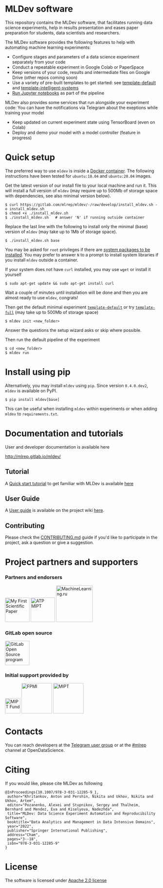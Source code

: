 # MLDev software

This repository contains the MLDev software, that facilitates running data science experiments, 
help in results presentation and eases paper preparation for students, data scientists and researchers.

The MLDev software provides the following features to help with automating machine learning experiments:
 - Configure stages and parameters of a data science experiment separately from your code
 - Conduct a repeatable experiment in Google Colab or PaperSpace
 - Keep versions of your code, results and intermediate files on Google Drive (other repos coming soon)
 - Use a variety of pre-built templates to get started: see [template-default](../../../../template-default) and [template-intelligent-systems](../../../../template-intelligent-systems)
 - [Run Jupyter notebooks](../../wikis/mldev-user-guide#jupyter-integration) as part of the pipeline
 

MLDev also provides some services that run alongside your experiment code:
You can have the notifications via Telegram about the exeptions while training your model
 - Keep updated on current experiment state using TensorBoard (even on Colab)
 - Deploy and demo your model with a model controller (feature in progress) 

# Quick setup

The preferred way to use ``mldev`` is inside a [Docker container](https://docker.com). 
The following instructions have been tested for ``ubuntu:18.04`` and ``ubuntu:20.04`` images.

Get the latest version of our install file to your local machine and run it. This will install a full version of ``mldev`` (may require up to 500Mb of storage space with dependencies, see also minimal version below).

```shell script
$ curl https://gitlab.com/mlrep/mldev/-/raw/develop/install_mldev.sh -o install_mldev.sh 
$ chmod +x ./install_mldev.sh
$ ./install_mldev.sh   # answer 'N' if running outside container
```

Replace the last line with the following to install only the minimal (base) version of ``mldev`` (may take up to 1Mb of storage space).

```shell script
$ ./install_mldev.sh base
```

You may be asked for ``root`` privileges if there are [system packages to be installed](../../wikis/mldev-user-guide#install-system-packages). You may prefer to answer ```N``` to a prompt to install system libraries if you install ``mldev`` outside a container.


If your system does not have ``curl`` installed, you may use ``wget`` or install it yourself

```shell script
$ sudo apt-get update && sudo apt-get install curl
```

Wait a couple of minutes until installation will be done and then you are almost ready to use ``mldev``, congrats!

Then get the default minimal experiment [``template-default``](../../../../template-default) or try [``template-full``](../../../../template-full) (may take up to 500Mb of storage space)

```shell script
$ mldev init <new_folder>
```

Answer the questions the setup wizard asks or skip where possible.

Then run the default pipeline of the experiment

```shell script
$ cd <new_folder>
$ mldev run
```

# Install using pip

Alternatively, you may install ``mldev`` using ``pip``. Since version ``0.4.0.dev2``, ``mldev`` is available on PyPI.

```shell script
$ pip install mldev[base] 
```

This can be useful when installing ``mldev`` within experiments or when adding ``mldev`` to ``requirements.txt``. 


# Documentation and tutorials

User and developer documentation is available here 

http://mlrep.gitlab.io/mldev/


## Tutorial

A [Quick start tutorial](../../wikis/mldev-tutorial-basic) to get familiar with MLDev is available [here](../../wikis/mldev-tutorial-basic)

## User Guide

A [User guide](../../wikis/mldev-user-guide) is available on the project wiki [here](../../wikis/mldev-user-guide).
    
## Contributing

Please check the [CONTRIBUTING.md](CONTRIBUTIONG.md) guide if you'd like to participate in the project, ask a question or give a suggestion.

# Project partners and supporters

### Partners and endorsers

<p>
<a href="http://m1p.org"><img src="../../wikis/images/m1p_logo.png" alt="My First Scientific Paper" height="80px"></a>
<a href="http://fpmi.tilda.ws/algo-tech/"><img src="../../wikis/images/atp-mipt.jpg" alt="ATP MIPT" height="80px"></a>
<a href="http://www.machinelearning.ru"><img src="http://www.machinelearning.ru/wiki/logo.png" alt="MachineLearning.ru" height="120px"/></a>
</p>

### GitLab open source

<p>
<a href="https://about.gitlab.com/solutions/open-source/"><img src="../../wikis/images/gitlab-logo-gray-stacked-rgb.png" alt="GitLab Open Source program" height="80px"></a>
</p> 

### Initial support provided by

<p>
<a href="https://fund.mipt.ru"><img height="50px" src="../../wikis/images/fund-logo.svg" alt="MIPT Fund"/></a>
<a href="https://mipt.ru/education/departments/fpmi/"><img src="https://mipt.ru/docs/download.php?code=logotip_fpmi_2019" height="100px" alt="FPMI"/></a>
<a href="https://mipt.ru"><img src="https://mipt.ru/docs/download.php?code=mipt_eng_base_png" alt="MIPT" height="100px"/></a>
</p>

# Contacts 

You can reach developers at the [Telegram user group](https://t.me/mldev_betatest) or at the [#mlrep](https://opendatascience.slack.com) channel at OpenDataScience.

# Citing

If you would like, please cite MLDev as following

```
@InProceedings{10.1007/978-3-031-12285-9_1,
 author="Khritankov, Anton and Pershin, Nikita and Ukhov, Nikita and Ukhov, Artem",
 editor="Pozanenko, Alexei and Stupnikov, Sergey and Thalheim, Bernhard and Mendez, Eva and Kiselyova, Nadezhda",
 title="MLDev: Data Science Experiment Automation and Reproducibility Software",
 booktitle="Data Analytics and Management in Data Intensive Domains",
 year="2022",
 publisher="Springer International Publishing",
 address="Cham",
 pages="3--18",
 isbn="978-3-031-12285-9"
}
```

# License

The software is licensed under [Apache 2.0 license](LICENSE)
